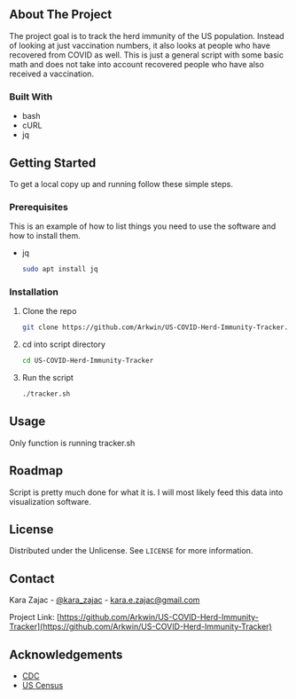 

<!-- ABOUT THE PROJECT -->
## About The Project

The project goal is to track the herd immunity of the US population. Instead of looking at just vaccination numbers, it also looks at people who have recovered from COVID as well. This is just a general script with some basic math and does not take into account recovered people who have also received a vaccination. 

### Built With

* bash
* cURL
* jq



<!-- GETTING STARTED -->
## Getting Started

To get a local copy up and running follow these simple steps.

### Prerequisites

This is an example of how to list things you need to use the software and how to install them.
* jq
  ```sh
  sudo apt install jq
  ```

### Installation

1. Clone the repo
   ```sh
   git clone https://github.com/Arkwin/US-COVID-Herd-Immunity-Tracker.git
   ```
2. cd into script directory
   ```sh
   cd US-COVID-Herd-Immunity-Tracker
   ```
3. Run the script
   ```sh
   ./tracker.sh
   ```


<!-- USAGE EXAMPLES -->
## Usage

Only function is running tracker.sh


<!-- ROADMAP -->
## Roadmap

Script is pretty much done for what it is. I will most likely feed this data into visualization software. 


<!-- LICENSE -->
## License

Distributed under the Unlicense. See `LICENSE` for more information.


<!-- CONTACT -->
## Contact

Kara Zajac - [@kara_zajac](https://twitter.com/kara_zajac) - kara.e.zajac@gmail.com

Project Link: [https://github.com/Arkwin/US-COVID-Herd-Immunity-Tracker](https://github.com/Arkwin/US-COVID-Herd-Immunity-Tracker)


<!-- ACKNOWLEDGEMENTS -->
## Acknowledgements

* [CDC](https://cdc.gov/)
* [US Census](https://www.census.gov/)
